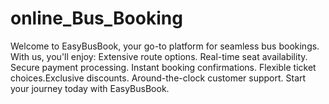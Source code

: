 # online_Bus_Booking
Welcome to EasyBusBook, your go-to platform for seamless bus bookings. With us, you'll enjoy:  Extensive route options. Real-time seat availability. Secure payment processing. Instant booking confirmations. Flexible ticket choices.Exclusive discounts. Around-the-clock customer support. Start your journey today with EasyBusBook.
